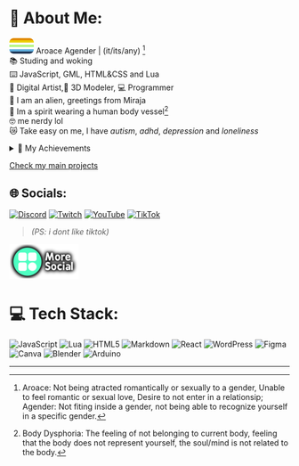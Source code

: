 # 💫 About Me:
![🏳️](https://raw.githubusercontent.com/TinyVirtual/TinyVirtual/refs/heads/main/images/flag.svg)  Aroace Agender | (it/its/any) [^1] <br>
📚 Studing and woking<br>
⌨️ JavaScript, GML, HTML&CSS and Lua<br>
🎨 Digital Artist,🍩 3D Modeler, 💻 Programmer<br>
🌌 I am an alien, greetings from Miraja<br>
🔮 Im a spirit wearing a human body vessel[^2] <br>
🤓 me nerdy lol <br>
😿 Take easy on me, I have _autism_, _adhd_, _depression_ and _loneliness_ <br>

<details>
  <summary>🏅 My Achievements</summary>
  🥉 Bronze Country Math Olympics Medal 2019 <br>
  🥉 Bronze Regional Math Olympics Medal 2024 <br>
  🥈 Silver Regional Math Olympics Medal 2025
</details>

[Check my main projects](https://tinyvirtual.github.io/projects.io/)

## 🌐 Socials:
[![Discord](https://img.shields.io/badge/Discord-%237289DA.svg?logo=discord&logoColor=white)](https://discord.gg/YYTzQUUN2U) [![Twitch](https://img.shields.io/badge/Twitch-%239146FF.svg?logo=Twitch&logoColor=white)](https://twitch.tv/TinyVirttual) [![YouTube](https://img.shields.io/badge/YouTube-%23FF0000.svg?logo=YouTube&logoColor=white)](https://youtube.com/@tinyvirtual) [![TikTok](https://img.shields.io/badge/TikTok-%23000000.svg?logo=TikTok&logoColor=white)](https://tiktok.com/@tiny.virtual) 
> _(PS: i dont like tiktok)_

[![More Social](https://raw.githubusercontent.com/TinyVirtual/TinyVirtual/refs/heads/main/images/more_social.png)](https://guns.lol/TinyVirtual)

# 💻 Tech Stack:
![JavaScript](https://img.shields.io/badge/javascript-%23323330.svg?style=flat&logo=javascript&logoColor=%23F7DF1E) ![Lua](https://img.shields.io/badge/lua-%232C2D72.svg?style=flat&logo=lua&logoColor=white) ![HTML5](https://img.shields.io/badge/html5-%23E34F26.svg?style=flat&logo=html5&logoColor=white) ![Markdown](https://img.shields.io/badge/markdown-%23000000.svg?style=flat&logo=markdown&logoColor=white) ![React](https://img.shields.io/badge/react-%2320232a.svg?style=flat&logo=react&logoColor=%2361DAFB) ![WordPress](https://img.shields.io/badge/WordPress-%23117AC9.svg?style=flat&logo=WordPress&logoColor=white) ![Figma](https://img.shields.io/badge/figma-%23F24E1E.svg?style=flat&logo=figma&logoColor=white) ![Canva](https://img.shields.io/badge/Canva-%2300C4CC.svg?style=flat&logo=Canva&logoColor=white) ![Blender](https://img.shields.io/badge/blender-%23F5792A.svg?style=flat&logo=blender&logoColor=white) ![Arduino](https://img.shields.io/badge/-Arduino-00979D?style=flat&logo=Arduino&logoColor=white)

---
[^1]: Aroace: Not being atracted romantically or sexually to a gender, Unable to feel romantic or sexual love, Desire to not enter in a relationsip; Agender: Not fiting inside a gender, not being able to recognize yourself in a specific gender.
[^2]: Body Dysphoria: The feeling of not belonging to current body, feeling that the body does not represent yourself, the soul/mind is not related to the body.
<!-- Proudly created with GPRM ( https://gprm.itsvg.in ) -->
